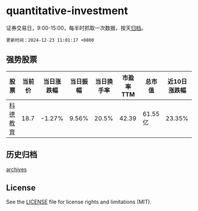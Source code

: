 # quantitative-investment

证券交易日，9:00-15:00，每半时抓取一次数据，按天[归档](archives)。

`更新时间：2024-12-23 11:01:17 +0800`

## 强势股票

|股票|当前价|当日涨跌幅|当日振幅|当日换手率|市盈率TTM|总市值|近10日涨跌幅|
|----|----|----|----|----|----|----|----|
|[科德教育](https://xueqiu.com/S/SZ300192)|18.7|-1.27%|9.56%|20.5%|42.39|61.55亿|23.35%|

## 历史归档

[archives](archives)

## License

See the [LICENSE](LICENSE) file for license rights and limitations (MIT).